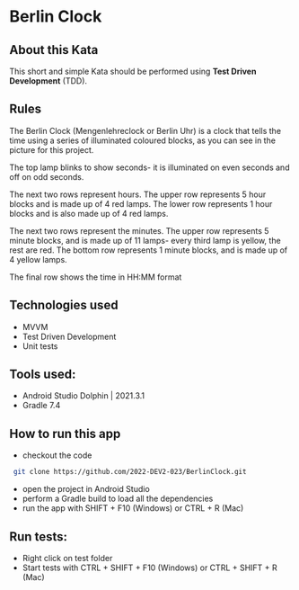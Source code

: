 # Berlin Clock

## About this Kata

This short and simple Kata should be performed using **Test Driven Development** (TDD).

## Rules

The Berlin Clock (Mengenlehreclock or Berlin Uhr) is a clock that tells the time using a series of illuminated coloured blocks, as you can see in the picture for this project.

The top lamp blinks to show seconds- it is illuminated on even seconds and off on odd seconds.

The next two rows represent hours. The upper row represents 5 hour blocks and is made up of 4 red lamps. The lower row represents 1 hour blocks and is also made up of 4 red lamps.

The next two rows represent the minutes. The upper row represents 5 minute blocks, and is made up of 11 lamps- every third lamp is yellow, the rest are red. The bottom row represents 1 minute blocks, and is made up of 4 yellow lamps.

The final row shows the time in HH:MM format

## Technologies used
- MVVM
- Test Driven Development
- Unit tests

## Tools used:
- Android Studio Dolphin | 2021.3.1
- Gradle 7.4


## How to run this app
- checkout the code

```bash
 git clone https://github.com/2022-DEV2-023/BerlinClock.git
```

- open the project in Android Studio
- perform a Gradle build to load all the dependencies
- run the app with SHIFT + F10 (Windows) or CTRL + R (Mac)

## Run tests:
- Right click on test folder
- Start tests with CTRL + SHIFT + F10 (Windows) or CTRL + SHIFT + R (Mac)